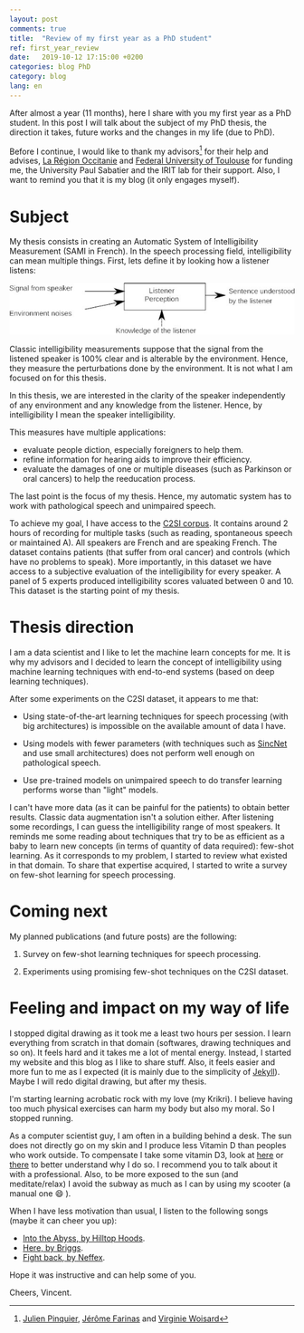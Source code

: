 ```yaml
---
layout: post
comments: true
title:  "Review of my first year as a PhD student"
ref: first_year_review
date:   2019-10-12 17:15:00 +0200
categories: blog PhD
category: blog
lang: en
---
```


After almost a year (11 months), here I share with you my first year as a PhD student.
In this post I will talk about the subject of my PhD thesis, the direction it takes, future works and the changes in my life (due to PhD).

Before I continue, I would like to thank my advisors[^1] for their help and advises, [La Région Occitanie](https://www.laregion.fr/) and [Federal University of Toulouse](https://en.univ-toulouse.fr) for funding me, the University Paul Sabatier and the IRIT lab for their support.
Also, I want to remind you that it is my blog (it only engages myself).

# Subject
My thesis consists in creating an Automatic System of Intelligibility Measurement (SAMI in French).
In the speech processing field, intelligibility can mean multiple things.
First, lets define it by looking how a listener listens:

![image](/assets/images/listener_understanding.jpeg)

Classic intelligibility measurements suppose that the signal from the listened speaker is 100% clear and is alterable by the environment.
Hence, they measure the perturbations done by the environment.
It is not what I am focused on for this thesis.

In this thesis, we are interested in the clarity of the speaker independently of any environment and any knowledge from the listener.
Hence, by intelligibility I mean the speaker intelligibility.

This measures have multiple applications:
* evaluate people diction, especially foreigners to help them.
* refine information for hearing aids to improve their efficiency.
* evaluate the damages of one or multiple diseases (such as Parkinson or oral cancers) to help the reeducation process.

The last point is the focus of my thesis.
Hence, my automatic system has to work with pathological speech and unimpaired speech.

To achieve my goal, I have access to the [C2SI corpus](https://www.researchgate.net/publication/333132284_Construction_of_an_automatic_Carcinologic_Speech_Severity_Index_C2SI_score).
It contains around 2 hours of recording for multiple tasks (such as reading, spontaneous speech or maintained A).
All speakers are French and are speaking French.
The dataset contains patients (that suffer from oral cancer) and controls (which have no problems to speak).
More importantly, in this dataset we have access to a subjective evaluation of the intelligibility for every speaker.
A panel of 5 experts produced intelligibility scores valuated between 0 and 10.
This dataset is the starting point of my thesis.

# Thesis direction

I am a data scientist and I like to let the machine learn concepts for me.
It is why my advisors and I decided to learn the concept of intelligibility using machine learning techniques with end-to-end systems (based on deep learning techniques).

After some experiments on the C2SI dataset, it appears to me that:

* Using state-of-the-art learning techniques for speech processing (with big architectures) is impossible on the available amount of data I have.

* Using models with fewer parameters (with techniques such as [SincNet](https://arxiv.org/abs/1808.00158) and use small architectures) does not perform well enough on pathological speech.

* Use pre-trained models on unimpaired speech to do transfer learning performs worse than "light" models.

I can't have more data (as it can be painful for the patients) to obtain better results.
Classic data augmentation isn't a solution either.
After listening some recordings, I can guess the intelligibility range of most speakers.
It reminds me some reading about techniques that try to be as efficient as a baby to learn new concepts (in terms of quantity of data required): few-shot learning.
As it corresponds to my problem, I started to review what existed in that domain.
To share that expertise acquired, I started to write a survey on few-shot learning for speech processing.

# Coming next

My planned publications (and future posts) are the following:

1. Survey on few-shot learning techniques for speech processing.

2. Experiments using promising few-shot techniques on the C2SI dataset.

# Feeling and impact on my way of life

I stopped digital drawing as it took me a least two hours per session.
I learn everything from scratch in that domain (softwares, drawing techniques and so on).
It feels hard and it takes me a lot of mental energy.
Instead, I started my website and this blog as I like to share stuff.
Also, it feels easier and more fun to me as I expected (it is mainly due to the simplicity of [Jekyll](https://jekyllrb.com/)).
Maybe I will redo digital drawing, but after my thesis.

I'm starting learning acrobatic rock with my love (my Krikri).
I believe having too much physical exercises can harm my body but also my moral.
So I stopped running.

As a computer scientist guy, I am often in a building behind a desk.
The sun does not directly go on my skin and I produce less Vitamin D than peoples who work outside.
To compensate I take some vitamin D3, look at [here](https://www.hsph.harvard.edu/nutritionsource/vitamin-d/) or [there](https://www.health.harvard.edu/staying-healthy/time-for-more-vitamin-d) to better understand why I do so.
I recommend you to talk about it with a professional.
Also, to be more exposed to the sun (and meditate/relax) I avoid the subway as much as I can by using my scooter (a manual one :smile: ).

When I have less motivation than usual, I listen to the following songs (maybe it can cheer you up):
* [Into the Abyss, by Hilltop Hoods](https://youtu.be/FEvlOHR_624).
* [Here, by Briggs](https://youtu.be/tA07dpATOcY).
* [Fight back, by  Neffex](https://youtu.be/CYDP_8UTAus).


Hope it was instructive and can help some of you.

Cheers, Vincent.


[^1]: [Julien Pinquier](https://www.irit.fr/~Julien.Pinquier/index_en.php), [Jérôme Farinas](https://www.irit.fr/~Jerome.Farinas) and [Virginie Woisard](https://octogone.univ-tlse2.fr/accueil/membres/virginie-woisard--183287.kjsp)
